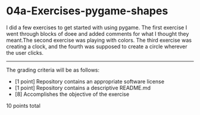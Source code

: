 # 04a-Exercises-pygame-shapes

I did a few exercises to get started with using pygame. The first exercise I went through blocks of doee and added comments for what I thought they meant.The second exercise was playing with colors.
The third exercise was creating a clock, and the fourth was supposed to create a circle wherever the user clicks.

---

The grading criteria will be as follows:

* [1 point] Repository contains an appropriate software license
* [1 point] Repository contains a descriptive README.md
* [8] Accomplishes the objective of the exercise

10 points total